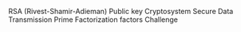 RSA (Rivest-Shamir-Adieman)
Public key Cryptosystem
Secure Data Transmission
Prime Factorization
factors
Challenge
